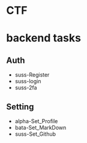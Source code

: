 # CTF

# backend tasks
## Auth
* suss-Register
* suss-login
* suss-2fa
## Setting
* alpha-Set_Profile
* bata-Set_MarkDown
* suss-Set_Github
